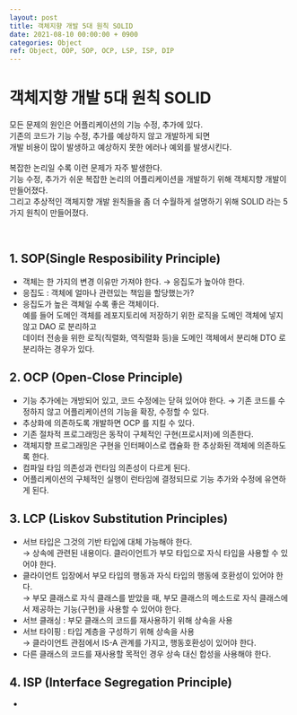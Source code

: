 ```yaml
---
layout: post
title: 객체지향 개발 5대 원칙 SOLID
date: 2021-08-10 00:00:00 + 0900
categories: Object
ref: Object, OOP, SOP, OCP, LSP, ISP, DIP
---
```


# 객체지향 개발 5대 원칙 SOLID 
모든 문제의 원인은 어플리케이션의 기능 수정, 추가에 있다.   
기존의 코드가 기능 수정, 추가를 예상하지 않고 개발하게 되면   
개발 비용이 많이 발생하고 예상하지 못한 에러나 예외를 발생시킨다.   
<br/>
복잡한 논리일 수록 이런 문제가 자주 발생한다.   
기능 수정, 추가가 쉬운 복잡한 논리의 어플리케이션을 개발하기 위해 객체지향 개발이 만들어졌다.    
그리고 추상적인 객체지향 개발 원칙들을 좀 더 수월하게 설명하기 위해 SOLID 라는 5가지 원칙이 만들어졌다.   

<br/>

## 1. SOP(Single Resposibility Principle)
- 객체는 한 가지의 변경 이유만 가져야 한다. → 응집도가 높아야 한다.     
- 응집도 : 객체에 얼마나 관련있는 책임을 할당했는가?   
- 응집도가 높은 객체일 수록 좋은 객체이다.   
 예를 들어 도메인 객체를 레포지토리에 저장하기 위한 로직을 도메인 객체에 넣지 않고 DAO 로 분리하고   
 데이터 전송을 위한 로직(직렬화, 역직렬화 등)을 도메인 객체에서 분리해 DTO 로 분리하는 경우가 있다.   

## 2. OCP (Open-Close Principle)
- 기능 추가에는 개방되어 있고, 코드 수정에는 닫혀 있어야 한다.
  → 기존 코드를 수정하지 않고 어플리케이션의 기능을 확장, 수정할 수 있다.   
- 추상화에 의존하도록 개발하면 OCP 를 지킬 수 있다.
- 기존 절차적 프로그래밍은 동작이 구체적인 구현(프로시저)에 의존한다.
- 객체지향 프로그래밍은 구현을 인터페이스로 캡슐화 한 추상화된 객체에 의존하도록 한다.
- 컴파일 타임 의존성과 런타임 의존성이 다르게 된다.
- 어플리케이션의 구체적인 실행이 런타임에 결정되므로 기능 추가와 수정에 유연하게 된다.

## 3. LCP (Liskov Substitution Principles)
- 서브 타입은 그것의 기반 타입에 대체 가능해야 한다.   
  → 상속에 관련된 내용이다. 클라이언트가 부모 타입으로 자식 타입을 사용할 수 있어야 한다.
- 클라이언트 입장에서 부모 타입의 행동과 자식 타입의 행동에 호환성이 있어야 한다.   
  → 부모 클래스로 자식 클래스를 받았을 때, 부모 클래스의 메소드로 자식 클래스에서 제공하는 기능(구현)을 사용할 수 있어야 한다.
- 서브 클래싱 : 부모 클래스의 코드를 재사용하기 위해 상속을 사용
- 서브 타이핑 : 타입 계층을 구성하기 위해 상속을 사용    
  → 클라이언트 관점에서 IS-A 관계를 가지고, 행동호환성이 있어야 한다.
- 다른 클래스의 코드를 재사용할 목적인 경우 상속 대신 합성을 사용해야 한다.

## 4. ISP (Interface Segregation Principle)
-



















